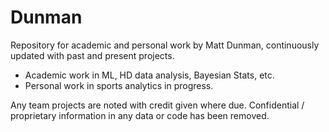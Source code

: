 # Dunman

Repository for academic and personal work by Matt Dunman, continuously updated with past and present projects.
- Academic work in ML, HD data analysis, Bayesian Stats, etc.
- Personal work in sports analytics in progress.

Any team projects are noted with credit given where due.
Confidential / proprietary information in any data or code has been removed.

